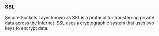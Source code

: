 ### SSL

Secure Sockets Layer known as SSL is a protocol for transferring private data across the Internet. SSL uses a cryptographic system that uses two keys to encrypt data.
